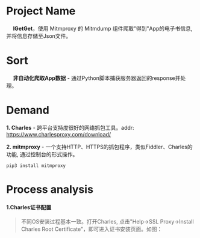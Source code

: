 # Project Name
&emsp; **IGetGet**，使用 Mitmproxy 的 Mitmdump 组件爬取"得到"App的电子书信息,并将信息存储至Json文件。

# Sort
&emsp; **非自动化爬取App数据** - 通过Python脚本捕获服务器返回的response并处理。

# Demand
**1. Charles** - 跨平台支持度很好的网络抓包工具。addr: https://www.charlesproxy.com/download/

**2. mitmproxy** - 一个支持HTTP、HTTPS的抓包程序，类似Fiddler、Charles的功能, 通过控制台的形式操作。
```
pip3 install mitmproxy
```

# Process analysis
#### 1.Charles证书配置
> 不同OS安装过程基本一致。打开Charles, 点击"Help->SSL Proxy->Install Charles Root Certificate"，即可进入证书安装页面。如图：
